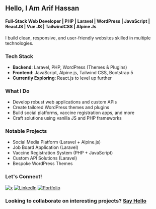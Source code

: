 ## Hello, I Am Arif Hassan

#### Full-Stack Web Developer | PHP | Laravel | WordPress | JavaScript | ReactJS | Vue JS | TailwindCSS | Alpine Js  

I build clean, responsive, and user-friendly websites skilled in multiple technologies.

###  Tech Stack
- **Backend**: Laravel, PHP, WordPress (Themes & Plugins)
- **Frontend**: JavaScript, Alpine.js, Tailwind CSS, Bootstrap 5
- **Currently Exploring**: React.js to level up further

###  What I Do
- Develop robust web applications and custom APIs
- Create tailored WordPress themes and plugins
- Build social platforms, vaccine registration apps, and more
- Craft solutions using vanilla JS and PHP frameworks

###  Notable Projects
- Social Media Platform (Laravel + Alpine.js)
- Job Board Application (Laravel)
- Vaccine Registration System (PHP + JavaScript)
- Custom API Solutions (Laravel)
- Bespoke WordPress Themes

###  Let's Connect!
[<img alt="x" src="https://img.shields.io/badge/X-100000?style=for-the-badge&logo=x&logoColor=white" />](https://x.com/aarifhsn)
[<img alt="LinkedIn" src="https://img.shields.io/badge/LinkedIn-0077B5?style=for-the-badge&logo=linkedin&logoColor=white" />](https://linkedin.com/in/aarifhasan)
[<img alt="Portfolio" src="https://img.shields.io/badge/Portfolio-FF5722?style=for-the-badge&logo=todoist&logoColor=white" />](https://mountaviary.com)

###  Looking to collaborate on interesting projects? [Say Hello](mailto:aarif@mountaviary.com)
